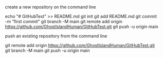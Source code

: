 create a new repository on the command line

echo "# GitHubTest" >> README.md
git init
git add README.md
git commit -m "first commit"
git branch -M main
git remote add origin https://github.com/GhostIslandHuman/GitHubTest.git
git push -u origin main


push an existing repository from the command line

git remote add origin https://github.com/GhostIslandHuman/GitHubTest.git
git branch -M main
git push -u origin main
